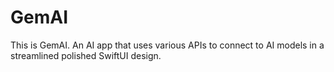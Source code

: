 # GemAI
This is GemAI. An AI app that uses various APIs to connect to AI models in a streamlined polished SwiftUI design.
